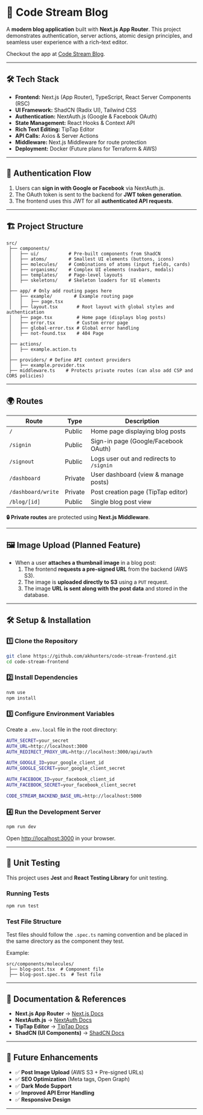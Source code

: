 # 🚀 Code Stream Blog

A **modern blog application** built with **Next.js App Router**. This project demonstrates authentication, server actions, atomic design principles, and seamless user experience with a rich-text editor.

Checkout the app at [Code Stream Blog](https://code-stream.avinash-kumar.com/).

---

## 🛠️ Tech Stack

- **Frontend:** Next.js (App Router), TypeScript, React Server Components (RSC)
- **UI Framework:** ShadCN (Radix UI), Tailwind CSS
- **Authentication:** NextAuth.js (Google & Facebook OAuth)
- **State Management:** React Hooks & Context API
- **Rich Text Editing:** TipTap Editor
- **API Calls:** Axios & Server Actions
- **Middleware:** Next.js Middleware for route protection
- **Deployment:** Docker (Future plans for Terraform & AWS)

---

## 🔐 Authentication Flow

1. Users can **sign in with Google or Facebook** via NextAuth.js.
2. The OAuth token is sent to the backend for **JWT token generation**.
3. The frontend uses this JWT for all **authenticated API requests**.

---

## 🏗️ Project Structure

```
src/
 ├── components/  
 │   ├── ui/           # Pre-built components from ShadCN  
 │   ├── atoms/        # Smallest UI elements (buttons, icons)  
 │   ├── molecules/    # Combinations of atoms (input fields, cards)  
 │   ├── organisms/    # Complex UI elements (navbars, modals)  
 │   ├── templates/    # Page-level layouts  
 │   ├── skeletons/    # Skeleton loaders for UI elements  
 │
 ├── app/ # Only add routing pages here
 │   ├── example/        # Example routing page
 │   │   ├── page.tsx
 │   ├── layout.tsx       # Root layout with global styles and authentication
 │   ├── page.tsx         # Home page (displays blog posts)
 │   ├── error.tsx        # Custom error page  
 │   ├── global-error.tsx # Global error handling  
 │   ├── not-found.tsx    # 404 Page  
 │
 ├── actions/
 │   ├── example.action.ts
 │
 ├── providers/ # Define API context providers
 │   ├── example.provider.tsx
 ├── middleware.ts    # Protects private routes (can also add CSP and CORS policies)
```

---

## 🌍 Routes

| Route                  | Type     | Description |
|------------------------|---------|-------------|
| `/`                    | Public  | Home page displaying blog posts |
| `/signin`              | Public  | Sign-in page (Google/Facebook OAuth) |
| `/signout`             | Public  | Logs user out and redirects to `/signin` |
| `/dashboard`           | Private | User dashboard (view & manage posts) |
| `/dashboard/write`     | Private | Post creation page (TipTap editor) |
| `/blog/[id]`          | Public  | Single blog post view |

**🔒 Private routes** are protected using **Next.js Middleware**.

---

## 🖼️ Image Upload (Planned Feature)

- When a user **attaches a thumbnail image** in a blog post:
  1. The frontend **requests a pre-signed URL** from the backend (AWS S3).
  2. The image is **uploaded directly to S3** using a `PUT` request.
  3. The image **URL is sent along with the post data** and stored in the database.

---

## 🛠️ Setup & Installation

### **1️⃣ Clone the Repository**
```sh
git clone https://github.com/akhunters/code-stream-frontend.git
cd code-stream-frontend
```

### **2️⃣ Install Dependencies**
```sh
nvm use
npm install
```

### **3️⃣ Configure Environment Variables**

Create a `.env.local` file in the root directory:

```sh
AUTH_SECRET=your_secret
AUTH_URL=http://localhost:3000
AUTH_REDIRECT_PROXY_URL=http://localhost:3000/api/auth

AUTH_GOOGLE_ID=your_google_client_id
AUTH_GOOGLE_SECRET=your_google_client_secret

AUTH_FACEBOOK_ID=your_facebook_client_id
AUTH_FACEBOOK_SECRET=your_facebook_client_secret

CODE_STREAM_BACKEND_BASE_URL=http://localhost:5000
```

### **4️⃣ Run the Development Server**
```sh
npm run dev
```
Open [http://localhost:3000](http://localhost:3000) in your browser.

---

## 🧪 Unit Testing

This project uses **Jest** and **React Testing Library** for unit testing.

### **Running Tests**
```sh
npm run test
```

### **Test File Structure**
Test files should follow the `.spec.ts` naming convention and be placed in the same directory as the component they test.

Example:
```
src/components/molecules/
 ├── blog-post.tsx  # Component file
 ├── blog-post.spec.ts  # Test file
```

---

## 📖 Documentation & References

- **Next.js App Router** → [Next.js Docs](https://nextjs.org/docs/app)
- **NextAuth.js** → [NextAuth Docs](https://authjs.dev/getting-started)
- **TipTap Editor** → [TipTap Docs](https://tiptap.dev/docs/editor/getting-started/install/nextjs)
- **ShadCN (UI Components)** → [ShadCN Docs](https://ui.shadcn.com/docs)

---

## 🚀 Future Enhancements

- ✅ **Post Image Upload** (AWS S3 + Pre-signed URLs)
- ✅ **SEO Optimization** (Meta tags, Open Graph)
- ✅ **Dark Mode Support**
- ✅ **Improved API Error Handling**
- ✅ **Responsive Design**

---


